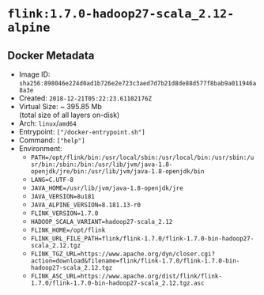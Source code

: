 # `flink:1.7.0-hadoop27-scala_2.12-alpine`

## Docker Metadata

- Image ID: `sha256:898046e224d0ad1b726e2e723c3aed7d7b21d8de88d577f8bab9a011946a8a3e`
- Created: `2018-12-21T05:22:23.61102176Z`
- Virtual Size: ~ 395.85 Mb  
  (total size of all layers on-disk)
- Arch: `linux`/`amd64`
- Entrypoint: `["/docker-entrypoint.sh"]`
- Command: `["help"]`
- Environment:
  - `PATH=/opt/flink/bin:/usr/local/sbin:/usr/local/bin:/usr/sbin:/usr/bin:/sbin:/bin:/usr/lib/jvm/java-1.8-openjdk/jre/bin:/usr/lib/jvm/java-1.8-openjdk/bin`
  - `LANG=C.UTF-8`
  - `JAVA_HOME=/usr/lib/jvm/java-1.8-openjdk/jre`
  - `JAVA_VERSION=8u181`
  - `JAVA_ALPINE_VERSION=8.181.13-r0`
  - `FLINK_VERSION=1.7.0`
  - `HADOOP_SCALA_VARIANT=hadoop27-scala_2.12`
  - `FLINK_HOME=/opt/flink`
  - `FLINK_URL_FILE_PATH=flink/flink-1.7.0/flink-1.7.0-bin-hadoop27-scala_2.12.tgz`
  - `FLINK_TGZ_URL=https://www.apache.org/dyn/closer.cgi?action=download&filename=flink/flink-1.7.0/flink-1.7.0-bin-hadoop27-scala_2.12.tgz`
  - `FLINK_ASC_URL=https://www.apache.org/dist/flink/flink-1.7.0/flink-1.7.0-bin-hadoop27-scala_2.12.tgz.asc`
